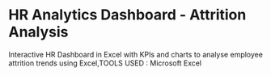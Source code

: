 # HR Analytics Dashboard - Attrition Analysis 
Interactive HR Dashboard in Excel with KPIs and charts to analyse employee attrition trends using Excel,TOOLS USED : Microsoft Excel  
